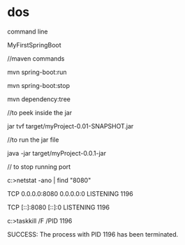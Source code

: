 # dos
command line 

MyFirstSpringBoot

//maven commands

mvn spring-boot:run

mvn spring-boot:stop

mvn dependency:tree

//to peek inside the jar

jar tvf target/myProject-0.01-SNAPSHOT.jar

//to run the jar file

java -jar target/myProject-0.0.1-jar

// to stop running port

c:>netstat -ano | find "8080"

TCP 0.0.0.0:8080 0.0.0.0:0 LISTENING 1196

TCP [::]:8080 [::]:0 LISTENING 1196

c:>taskkill /F /PID 1196

SUCCESS: The process with PID 1196 has been terminated.
